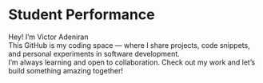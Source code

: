 # Student Performance
Hey! I’m Victor Adeniran   
This GitHub is my coding space — where I share projects, code snippets, and personal experiments in software development.  
I’m always learning and open to collaboration. Check out my work and let’s build something amazing together!
